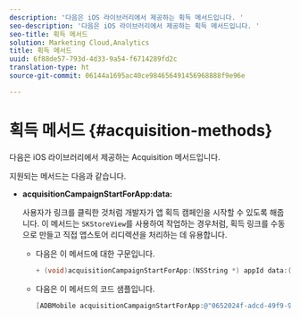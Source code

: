 ```yaml
---
description: '다음은 iOS 라이브러리에서 제공하는 획득 메서드입니다. '
seo-description: '다음은 iOS 라이브러리에서 제공하는 획득 메서드입니다. '
seo-title: 획득 메서드
solution: Marketing Cloud,Analytics
title: 획득 메서드
uuid: 6f88de57-793d-4d33-9a54-f6714289fd2c
translation-type: ht
source-git-commit: 06144a1695ac40ce984656491456968888f9e96e

---
```



# 획득 메서드 {#acquisition-methods}

다음은 iOS 라이브러리에서 제공하는 Acquisition 메서드입니다.

지원되는 메서드는 다음과 같습니다.

* **acquisitionCampaignStartForApp:data:**

   사용자가 링크를 클릭한 것처럼 개발자가 앱 획득 캠페인을 시작할 수 있도록 해줍니다. 이 메서드는 `SKStoreView`를 사용하여 작업하는 경우처럼, 획득 링크를 수동으로 만들고 직접 앱스토어 리디렉션을 처리하는 데 유용합니다.

   * 다음은 이 메서드에 대한 구문입니다.

      ```objective-c
      + (void)acquisitionCampaignStartForApp:(NSString *) appId data:(NSDictionary *)data; 
      ```

   * 다음은 이 메서드의 코드 샘플입니다.

      ```objective-c
      [ADBMobile acquisitionCampaignStartForApp:@"0652024f-adcd-49f9-9bd7-2552a4564d2f" data:@{@"custom.key":@"value"}]; 
      ```


